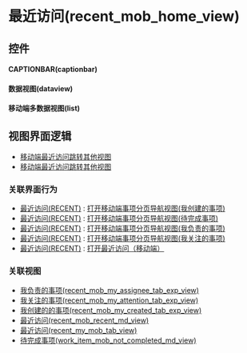 # 最近访问(recent_mob_home_view)  <!-- {docsify-ignore-all} -->



## 控件
#### CAPTIONBAR(captionbar)
#### 数据视图(dataview)
#### 移动端多数据视图(list)

## 视图界面逻辑
  * [移动端最近访问跳转其他视图](module/Base/recent/uilogic/mob_recent_jump_other_view)
  * [移动端最近访问跳转其他视图](module/Base/recent/uilogic/mob_recent_jump_other_view)


### 关联界面行为
  * [最近访问(RECENT)](module/Base/recent) : [打开移动端事项分页导航视图(我创建的事项)](module/Base/recent#界面行为)
  * [最近访问(RECENT)](module/Base/recent) : [打开移动端事项分页导航视图(待完成事项)](module/Base/recent#界面行为)
  * [最近访问(RECENT)](module/Base/recent) : [打开移动端事项分页导航视图(我负责的事项)](module/Base/recent#界面行为)
  * [最近访问(RECENT)](module/Base/recent) : [打开移动端事项分页导航视图(我关注的事项)](module/Base/recent#界面行为)
  * [最近访问(RECENT)](module/Base/recent) : [打开最近访问（移动端）](module/Base/recent#界面行为)

### 关联视图
  * [我负责的事项(recent_mob_my_assignee_tab_exp_view)](app/view/recent_mob_my_assignee_tab_exp_view)
  * [我关注的事项(recent_mob_my_attention_tab_exp_view)](app/view/recent_mob_my_attention_tab_exp_view)
  * [我创建的的事项(recent_mob_my_created_tab_exp_view)](app/view/recent_mob_my_created_tab_exp_view)
  * [最近访问(recent_mob_recent_md_view)](app/view/recent_mob_recent_md_view)
  * [最近访问(recent_my_mob_tab_view)](app/view/recent_my_mob_tab_view)
  * [待完成事项(work_item_mob_not_completed_md_view)](app/view/work_item_mob_not_completed_md_view)

<script>
 const { createApp } = Vue
  createApp({
    data() {
      return {

      }
    }
  }).use(ElementPlus).mount('#app')
</script>
